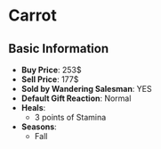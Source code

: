 # Carrot

## Basic Information

- **Buy Price**: 253$
- **Sell Price**: 177$
- **Sold by Wandering Salesman**: YES
- **Default Gift Reaction**: Normal
- **Heals**:
  - 3 points of Stamina
- **Seasons**:
  - Fall